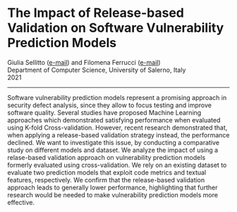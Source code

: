 # The Impact of Release-based Validation on Software Vulnerability Prediction Models
Giulia Sellitto ([e-mail](g.sellitto21@studenti.unisa.it)) and Filomena Ferrucci ([e-mail](fferrucci@unisa.it)) \
Department of Computer Science, University of Salerno, Italy \
2021

___

Software vulnerability prediction models represent a promising approach in security defect analysis, since they allow to focus testing and improve software quality. Several studies have proposed Machine Learning approaches which demonstrated satisfying performance when evaluated using K-fold Cross-validation. However, recent research demonstrated that, when applying a release-based validation strategy instead, the performance declined. We want to investigate this issue, by conducting a comparative study on different models and dataset. We analyze the impact of using a relase-based validation approach on vulnerability prediction models formerly evaluated using cross-validation. We rely on an existing dataset to evaluate two prediction models that exploit code metrics and textual features, respectively. We confirm that the release-based validation approach leads to generally lower performance, highlighting that further research would be needed to make vulnerability prediction models more effective. 
